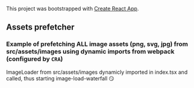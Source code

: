 This project was bootstrapped with [Create React App](https://github.com/facebook/create-react-app).

## Assets prefetcher

### Example of prefetching ALL image assets (png, svg, jpg) from src/assets/images using dynamic imports from webpack (configured by `CRA`)

ImageLoader from src/assets/images dynamicly imported in index.tsx and called, thus starting image-load-waterfall :smirk:
